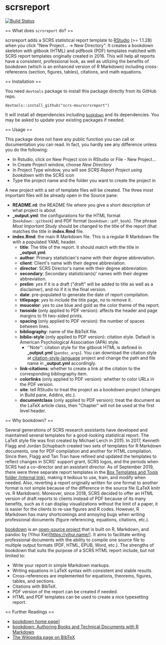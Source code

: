 # scrsreport

[![Build Status](https://travis-ci.org/scrs-msu/scrsreport.svg)](https://travis-ci.org/scrs-msu/scrsreport)
 
== What does `scrsreport` do? ==

scrsreport adds a SCRS statistical report template to [RStudio](https://www.rstudio.com/) (>= 1.1.28) when 
you click "New Project... -> New Directory". It creates a bookdown skeleton with
gitbook (HTML) and pdfbook (PDF) templates matched with SCRS report templates
originally created in 2016. This will help all reports have a consistent,
professional look, as well as utilizing the benefits of bookdown (which is an
enhanced version of R Markdown) including cross-referecens (section, figures, 
tables), citations, and math equations.

== Installation ==

You need `devtools` package to install this package directly from its GitHub repo.

```
devtools::install_github("scrs-msu/scrsreport")
```

It will install all dependencies including [`bookdown`](https://github.com/rstudio/bookdown) and its dependencies. You may be asked to update your existing packages if needed.

== Usage ==

This package does not have any public function you can call or documentation you can read. In fact, you hardly see any difference unless you do the following:

* In Rstudio, click on New Project icon in RStudio or File - New Project...
* In Create Project window, choose *New Directory*
* In Project Type window, you will see *SCRS Report Project using bookdown* with the SCRS icon
* Type the project name and the folder you want to create the project in

A new project with a set of template files will be created. The three most important files will be already open in the Source pane:

* **README.rd**: the README file where you give a short description of what project is about
* **_output.yml**: the configurations for the HTML format (`bookdown::gitbook`) and PDF format (`bookdown::pdf_book`). The phrase *Most Important Study* should be changed to the title of the report (that matches the title in **index.Rmd** file. 
* **index.Rmd**: the main R Markdown file. This is a regular R Markdown file with a populated YAML header. 
  * **title**: The title of the report. It should match with the title in **_output.yml**.
  * **author**: Primary statistician's name with their degree abbreviation.
  * **client**: Client's name with their degree abbreviation.
  * **director**: SCRS Director's name with their degree abbreviation.
  * **secondary**: Secondary statistician(s)' names with their degree abbreviation.
  * **prelim**: *yes* if it is a draft ("draft" will be added to title as well as a disclaimer), and *no* if it is the final version.
  * **date**: pre-populated to generate the date of report compilation.
  * **titlepage**: *yes* to include the title page, *no* to remove it.
  * **msucolor**: *yes* to use blue and gold as the color theme of the report.
  * **twoside** (only applied to PDF version): affects the header and page margins to fit two-sided prints.
  * **spacing** (only applied to PDF version): the number of spaces between lines.
  * **bibliography**: name of the BibTeX file.
  * **biblio-style** (only applied to PDF version): citation style. Default is American Psychological Association (APA) style. 
    * ''Note'': citation style for the gitbook HTML is defined in **_output.yml** (`pandoc_args`). You can download the citation style at [citation-style-language](https://github.com/citation-style-language/styles) project and change the path and file name in **_output.yml** accordingly.
  * **link-citations**: whether to create a link at the citation to the corresponding bibliography item.
  * **colorlinks** (only applied to PDF version): whether to color URLs in the PDF version.
  * **site**: tell RStudio to treat the project as a bookdown project (changes in Build pane, Addins, etc.).
  * **documentclass** (only applied to PDF version): treat the document as the LaTeX article class, then "Chapter" will not be used at the first level header.
  
== Why bookdown? ==

Several generations of SCRS research assistants have developed and maintained several templates for a good-looking statistical report. The LaTeX style file was first created by Michael Lerch in 2015. In 2017, Kenneth Flagg and Jordan Schupbach created two sets of templates for R Markdown documents, one for PDF compilation and another for HTML compilation. Since then, Flagg and Tan Tran have refined and updated the templates to reflect changes in SCRS' support grant, SCRS logos, and the periods when SCRS had a co-director and an assistant director. As of September 2019, there were three separate report templates in the [Box Templates and Tools folder (internal link)](https://montana.app.box.com/folder/49004143798), making it tedious to use, train, and modify when needed. Also, reverting a report originally written for one format to another format is not simple because of the difference in the source file (LaTeX knitr vs. R Markdown). Moreover, since 2018, SCRS decided to offer an HTML version of draft reports to clients instead of PDF because of its many benefits, such as it can display visualizations without the limit of a paper, it is easier for the clients to re-use figures and R codes. However, R Markdown has many shortcomings and annoying bugs when writing professional documents (figure referencing, equations, citations, etc.).

[bookdown](https://bookdown.org/) is an [open-source project](https://github.com/rstudio/bookdown) that is built on R, Markdown, and pandoc by (Yihui Xie)[https://yihui.name/]. It aims to facilitate writing professional documents with the ability to compile one source file to multiple output formats (PDF, HTML, EPUB, Word, etc.). The strengths of bookdown that suits the purpose of a SCRS HTML report include, but not limited to:
* Write your report in simple Markdown markups.
* Writing equations in LaTeX syntax with consistent and stable results.
* Cross-references are implemented for equations, theorems, figures, tables, and sections.
* Citations with BibTeX.
* PDF version of the report can be created if needed.
* HTML and PDF templates can be used to create a nice typesetting report.

== Further Readings ==
  * [bookdown home page](https://bookdown.org/)]
  * [bookdown: Authoring Books and Technical Documents with R Markdown](https://bookdown.org/yihui/bookdown/)
  * [The Wikipedia page on BibTeX](https://en.wikipedia.org/wiki/BibTeX)
  
